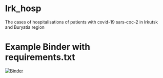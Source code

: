 # Irk_hosp
The cases of hospitalisations of patients with covid-19 sars-coc-2 in Irkutsk and Buryatia region

# Example Binder with requirements.txt

[![Binder](http://mybinder.org/badge.svg)](http://mybinder.org/repo/irkdoc/Irk_hosp/main)
